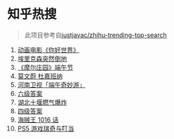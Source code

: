 # 知乎热搜

> 此项目参考自[justjavac/zhihu-trending-top-search](https://github.com/justjavac/zhihu-trending-top-search/blob/main/utils.ts)

<!-- BEGIN -->
  <!-- 最后更新时间:Sun Jun 13 2021 23:10:13 GMT+0000 (Coordinated Universal Time) -->
  1. [动画电影《你好世界》](https://www.zhihu.com/search?q=你好世界)
1. [埃里克森突然倒地](https://www.zhihu.com/search?q=埃里克森)
1. [《摩尔庄园》端午节](https://www.zhihu.com/search?q=摩尔庄园)
1. [莫文蔚 杜嘉班纳](https://www.zhihu.com/search?q=莫文蔚)
1. [河南卫视「端午奇妙游」](https://www.zhihu.com/search?q=端午奇妙游)
1. [六级答案](https://www.zhihu.com/search?q=六级答案)
1. [湖北十堰燃气爆炸](https://www.zhihu.com/search?q=十堰燃气爆炸)
1. [四级答案](https://www.zhihu.com/search?q=四级答案)
1. [海贼王 1016 话](https://www.zhihu.com/search?q=海贼王)
1. [PS5 游戏瑞奇与叮当](https://www.zhihu.com/search?q=瑞奇与叮当)
  <!-- END -->